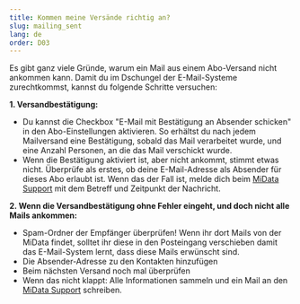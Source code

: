 ```yaml
---
title: Kommen meine Versände richtig an?
slug: mailing_sent
lang: de
order: D03
---
```


Es gibt ganz viele Gründe, warum ein Mail aus einem Abo-Versand nicht ankommen kann. Damit du im Dschungel der E-Mail-Systeme zurechtkommst, kannst du folgende Schritte versuchen:

**1. Versandbestätigung:**

* Du kannst die Checkbox "E-Mail mit Bestätigung an Absender schicken" in den Abo-Einstellungen aktivieren. So erhältst du nach jedem Mailversand eine Bestätigung, sobald das Mail verarbeitet wurde, und eine Anzahl Personen, an die das Mail verschickt wurde.
* Wenn die Bestätigung aktiviert ist, aber nicht ankommt, stimmt etwas nicht. Überprüfe als erstes, ob deine E-Mail-Adresse als Absender für dieses Abo erlaubt ist. Wenn das der Fall ist, melde dich beim [MiData Support](mailto:midata@pbs.ch) mit dem Betreff und Zeitpunkt der Nachricht.


**2. Wenn die Versandbestätigung ohne Fehler eingeht, und doch nicht alle Mails ankommen:**

* Spam-Ordner der Empfänger überprüfen! Wenn ihr dort Mails von der MiData findet, solltet ihr diese in den Posteingang verschieben damit das E-Mail-System lernt, dass diese Mails erwünscht sind.
* Die Absender-Adresse zu den Kontakten hinzufügen
* Beim nächsten Versand noch mal überprüfen
* Wenn das nicht klappt: Alle Informationen sammeln und ein Mail an den [MiData Support](mailto:midata@pbs.ch) schreiben.
